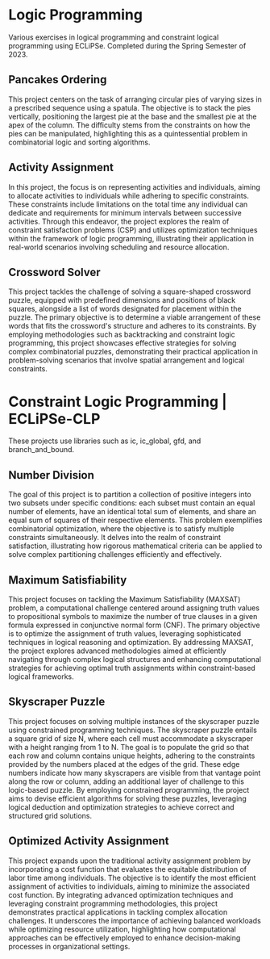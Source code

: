 # Logic Programming

Various exercises in logical programming and constraint logical programming using ECLiPSe. Completed during the Spring Semester of 2023.

## Pancakes Ordering

This project centers on the task of arranging circular pies of varying sizes in a prescribed sequence using a spatula. The objective is to stack the pies vertically, positioning the largest pie at the base and the smallest pie at the apex of the column. The difficulty stems from the constraints on how the pies can be manipulated, highlighting this as a quintessential problem in combinatorial logic and sorting algorithms.

## Activity Assignment

In this project, the focus is on representing activities and individuals, aiming to allocate activities to individuals while adhering to specific constraints. These constraints include limitations on the total time any individual can dedicate and requirements for minimum intervals between successive activities. Through this endeavor, the project explores the realm of constraint satisfaction problems (CSP) and utilizes optimization techniques within the framework of logic programming, illustrating their application in real-world scenarios involving scheduling and resource allocation.

## Crossword Solver

This project tackles the challenge of solving a square-shaped crossword puzzle, equipped with predefined dimensions and positions of black squares, alongside a list of words designated for placement within the puzzle. The primary objective is to determine a viable arrangement of these words that fits the crossword's structure and adheres to its constraints. By employing methodologies such as backtracking and constraint logic programming, this project showcases effective strategies for solving complex combinatorial puzzles, demonstrating their practical application in problem-solving scenarios that involve spatial arrangement and logical constraints.

# Constraint Logic Programming | ECLiPSe-CLP

These projects use libraries such as ic, ic_global, gfd, and branch_and_bound.

## Number Division

The goal of this project is to partition a collection of positive integers into two subsets under specific conditions: each subset must contain an equal number of elements, have an identical total sum of elements, and share an equal sum of squares of their respective elements. This problem exemplifies combinatorial optimization, where the objective is to satisfy multiple constraints simultaneously. It delves into the realm of constraint satisfaction, illustrating how rigorous mathematical criteria can be applied to solve complex partitioning challenges efficiently and effectively.

## Maximum Satisfiability

This project focuses on tackling the Maximum Satisfiability (MAXSAT) problem, a computational challenge centered around assigning truth values to propositional symbols to maximize the number of true clauses in a given formula expressed in conjunctive normal form (CNF). The primary objective is to optimize the assignment of truth values, leveraging sophisticated techniques in logical reasoning and optimization. By addressing MAXSAT, the project explores advanced methodologies aimed at efficiently navigating through complex logical structures and enhancing computational strategies for achieving optimal truth assignments within constraint-based logical frameworks.

## Skyscraper Puzzle

This project focuses on solving multiple instances of the skyscraper puzzle using constrained programming techniques. The skyscraper puzzle entails a square grid of size N, where each cell must accommodate a skyscraper with a height ranging from 1 to N. The goal is to populate the grid so that each row and column contains unique heights, adhering to the constraints provided by the numbers placed at the edges of the grid. These edge numbers indicate how many skyscrapers are visible from that vantage point along the row or column, adding an additional layer of challenge to this logic-based puzzle. By employing constrained programming, the project aims to devise efficient algorithms for solving these puzzles, leveraging logical deduction and optimization strategies to achieve correct and structured grid solutions.

## Optimized Activity Assignment

This project expands upon the traditional activity assignment problem by incorporating a cost function that evaluates the equitable distribution of labor time among individuals. The objective is to identify the most efficient assignment of activities to individuals, aiming to minimize the associated cost function. By integrating advanced optimization techniques and leveraging constraint programming methodologies, this project demonstrates practical applications in tackling complex allocation challenges. It underscores the importance of achieving balanced workloads while optimizing resource utilization, highlighting how computational approaches can be effectively employed to enhance decision-making processes in organizational settings.
